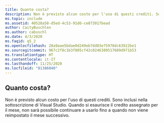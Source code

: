 ```yaml
---
title: Quanto costa?
description: Non è previsto alcun costo per l'uso di questi crediti. Sono inclusi nella sottoscrizione di Visual Studio. Quando si esaurisce il credito...
ms.topic: include
ms.assetid: 40528a58-d5ed-4c53-91d6-ce873017bead
author: CaityBuschlen
ms.author: cabuschl
ms.date: 4/3/2020
ms.faqid: q5_2
ms.openlocfilehash: 28a9aae5bdae0d249eb7dd03e75978dc63922be1
ms.sourcegitcommit: 967c2f8c1b3f805cf42c0246389517689d971b53
ms.translationtype: HT
ms.contentlocale: it-IT
ms.lasthandoff: 11/25/2020
ms.locfileid: "81386040"
---
```

## <a name="how-much-does-it-cost"></a>Quanto costa?

Non è previsto alcun costo per l'uso di questi crediti. Sono inclusi nella sottoscrizione di Visual Studio. Quando si esaurisce il credito assegnato per il mese, non sarà possibile continuare a usarlo fino a quando non viene reimpostato il mese successivo.

